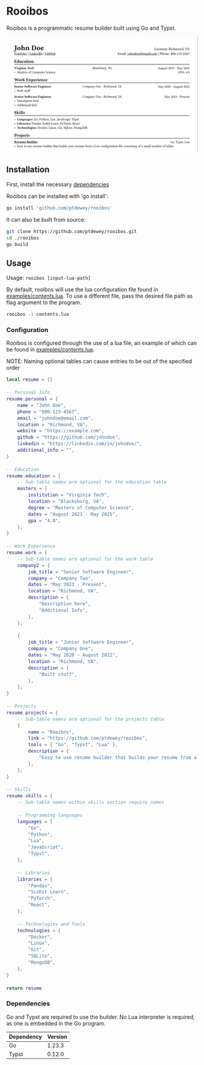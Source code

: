 # Rooibos

Rooibos is a programmatic resume builder built using Go and Typst.

![example-resume](./assets/example.png)

## Installation

First, install the necessary [dependencies](#dependencies)

Rooibos can be installed with 'go install':
```sh
go install 'github.com/ptdewey/rooibos'
```

It can also be built from source:
```sh
git clone https://github.com/ptdewey/rooibos.git
cd ./rooibos
go build
```

## Usage

Usage: `rooibos [input-lua-path]`

By default, rooibos will use the lua configuration file found in [examples/contents.lua](./examples/contents.lua).
To use a different file, pass the desired file path as flag argument to the program.

```sh
rooibos -i contents.lua
```

### Configuration

Rooibos is configured through the use of a lua file, an example of which can be found in [examples/contents.lua](./examples/contents.lua).


NOTE: Naming optional tables can cause entries to be out of the specified order

```lua
local resume = {}

-- Personal Info
resume.personal = {
    name = "John Doe",
    phone = "800-123-4567",
    email = "johndoe@email.com",
    location = "Richmond, VA",
    website = "https://example.com",
    github = "https://github.com/johndoe",
    linkedin = "https://linkedin.com/in/johndoe/",
    additional_info = "",
}

-- Education
resume.education = {
    -- Sub-table names are optional for the education table
    masters = {
        institution = "Virginia Tech",
        location = "Blacksburg, VA",
        degree = "Masters of Computer Science",
        dates = "August 2023 - May 2025",
        gpa = "4.0",
    },
}

-- Work Experience
resume.work = {
    -- Sub-table names are optional for the work table
    company2 = {
        job_title = "Senior Software Engineer",
        company = "Company Two",
        dates = "May 2023 - Present",
        location = "Richmond, VA",
        description = {
            "Description here",
            "Additional Info",
        },
    },

    {
        job_title = "Junior Software Engineer",
        company = "Company One",
        dates = "May 2020 - August 2022",
        location = "Richmond, VA",
        description = {
            "Built stuff",
        },
    },
}

-- Projects
resume.projects = {
    -- Sub-table names are optional for the projects table
    {
        name = "Rooibos",
        link = "https://github.com/ptdewey/rooibos",
        tools = { "Go", "Typst", "Lua" },
        description = {
            "Easy to use resume builder that builds your resume from a Lua configuration file consisting of a small number of tables",
        },
    },
}

-- Skills
resume.skills = {
    -- Sub-table names within skills section require names

    -- Programming languages
    languages = {
        "Go",
        "Python",
        "Lua",
        "JavaScript",
        "Typst",
    },

    -- Libraries
    libraries = {
        "Pandas",
        "SciKit Learn",
        "PyTorch",
        "React",
    },

    -- Technologies and Tools
    technologies = {
        "Docker",
        "Linux",
        "Git",
        "SQLite",
        "MongoDB",
    },
}

return resume
```
### Dependencies

Go and Typst are required to use the builder.
No Lua interpreter is required, as one is embedded in the Go program.

| Dependency | Version |
|------------|---------|
| Go         | 1.23.3  |
| Typst      | 0.12.0  |
